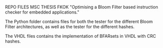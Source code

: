 REPO FILES MSC THESIS FKOK "Optimising a Bloom Filter based instruction checker for embedded applications."

The Python folder contains files for both the tester for the different Bloom Filter architectures, as well as the tester for the different hashes.

The VHDL files contains the implementation of BFARsets in VHDL with CRC hashes.
